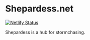 # Shepardess.net

[![Netlify Status](https://api.netlify.com/api/v1/badges/da4d5683-5c4f-4370-9af6-8089005605a2/deploy-status)](https://app.netlify.com/sites/shepardess/deploys)

Shepardess is a hub for stormchasing.